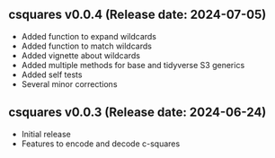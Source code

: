 csquares v0.0.4 (Release date: 2024-07-05)
-------------

  * Added function to expand wildcards
  * Added function to match wildcards
  * Added vignette about wildcards
  * Added multiple methods for base and tidyverse S3 generics
  * Added self tests
  * Several minor corrections

csquares v0.0.3 (Release date: 2024-06-24)
-------------

  * Initial release
  * Features to encode and decode c-squares